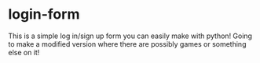 # login-form
This is a simple log in/sign up form you can easily make with python! Going to make a modified version where there are possibly games or something else on it!
